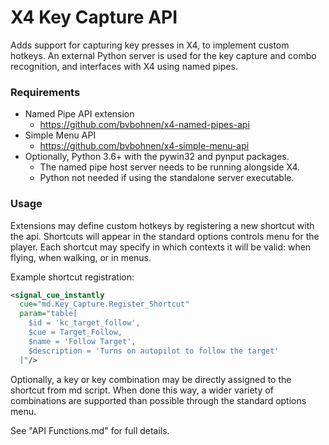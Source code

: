 # X4 Key Capture API

Adds support for capturing key presses in X4, to implement custom hotkeys.
An external Python server is used for the key capture and combo recognition, and interfaces with X4 using named pipes.


### Requirements

* Named Pipe API extension
  - https://github.com/bvbohnen/x4-named-pipes-api
* Simple Menu API
  - https://github.com/bvbohnen/x4-simple-menu-api
* Optionally, Python 3.6+ with the pywin32 and pynput packages.
  - The named pipe host server needs to be running alongside X4.
  - Python not needed if using the standalone server executable.


### Usage

Extensions may define custom hotkeys by registering a new shortcut with the api. Shortcuts will appear in the standard options controls menu for the player. Each shortcut may specify in which contexts it will be valid: when flying, when walking, or in menus.

Example shortcut registration:
  ```xml
  <signal_cue_instantly 
    cue="md.Key_Capture.Register_Shortcut" 
    param="table[
      $id = 'kc_target_follow', 
      $cue = Target_Follow,
      $name = 'Follow Target', 
      $description = 'Turns on autopilot to follow the target'
    ]"/>
  ```

Optionally, a key or key combination may be directly assigned to the shortcut from md script. When done this way, a wider variety of combinations are supported than possible through the standard options menu.

See "API Functions.md" for full details.


  